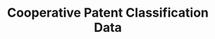 ---
bigquery: https://console.cloud.google.com/bigquery?p=patents-public-data&d=cpc&page=dataset
citation: '“Cooperative Patent Classification” by the EPO and USPTO, for public use. '
contributors: EPO, USPTO
cost: None
description: Cooperative Patent Classification Data contains the scheme and definitions
  of the Cooperative Patent Classification system for classifying patent documents.
  The CPC is the result of a partnership between the EPO and the USPTO in their joint
  effort to develop a common, internationally compatible classification system for
  technical documents, in particular patent publications, which will be used by both
  offices in the patent granting process
documentation: https://www.cooperativepatentclassification.org/cpcSchemeAndDefinitions
last_edit: 04/06/2022, 23:26:12
location: https://www.cooperativepatentclassification.org/index
maintained_by: USPTO, EPO
schema_fields:
- symbol
- application_references
- additional_only
- title_full
- childGroups
- limiting_references
- titleFull
- children
- ipc_concordant
- title_part
- breakdownCode
- status
- synonyms
- residual_references
- limitingReferences
- informative_references
- breakdown_code
- level
- sizeCache
- notAllocatable
- titlePart
- not_allocatable
- child_groups
- residualReferences
- parents
- dateRevised
- applicationReferences
- informativeReferences
- date_revised
- ipcConcordant
- definition
- glossary
shortname: cooperative_patent_classification
tags:
- patents
- science
title: Cooperative Patent Classification Data
uuid: 984374a7-16e9-4b35-9445-458daceb01bf
---